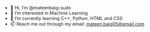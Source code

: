 - 👋 Hi, I’m @mateenbaig-sudo
- 👀 I’m interested in Machine Learning 
- 🌱 I’m currently learning C++, Python, HTML and CSS 
- 📫 Reach me out through my email: mateen.baig05@gmail.com

<!---
mateenbaig-sudo/mateenbaig-sudo is a ✨ special ✨ repository because its `README.md` (this file) appears on your GitHub profile.
You can click the Preview link to take a look at your changes.
--->
